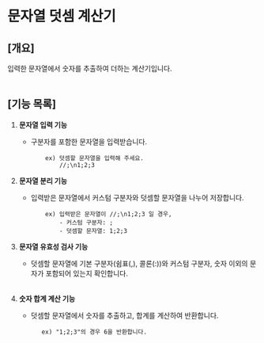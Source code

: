 # 문자열 덧셈 계산기

## [개요]
입력한 문자열에서 숫자를 추출하여 더하는 계산기입니다.
<br/>
<br/>
## [기능 목록]
1. **문자열 입력 기능**
    - 구분자를 포함한 문자열을 입력받습니다.
      ```
          ex) 덧셈할 문자열을 입력해 주세요.
              //;\n1;2;3
      ```

2. **문자열 분리 기능**
    - 입력받은 문자열에서 커스텀 구분자와 덧셈할 문자열을 나누어 저장합니다.
      ```
          ex) 입력받은 문자열이 //;\n1;2;3 일 경우,
              - 커스텀 구분자: ;
              - 덧셈할 문자열: 1;2;3
      ```
    
3. **문자열 유효성 검사 기능**
    - 덧셈할 문자열에 기본 구분자(쉼표(,), 콜론(:))와 커스텀 구분자, 숫자 이외의 문자가 포함되어 있는지 확인합니다.
   <br/>


    
3. **숫자 합계 계산 기능**
    - 덧셈할 문자열에서 숫자를 추출하고, 합계를 계산하여 반환합니다.
       ```
          ex) "1;2;3"의 경우 6을 반환합니다.
       ```

